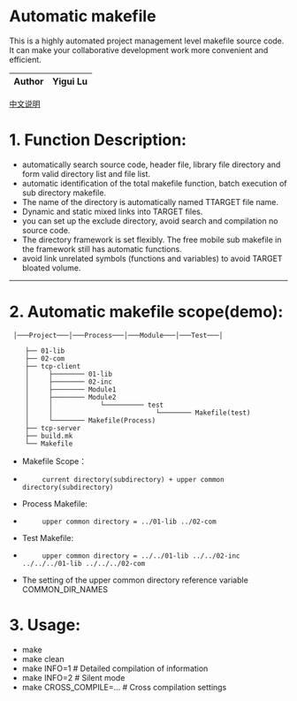 Automatic makefile
===========================
This is a highly automated project management level makefile source code. It can make your collaborative development work more convenient and efficient.
	
|Author|Yigui Lu|
|---|---

[中文说明](https://blog.csdn.net/guestcode/article/details/81229127)

# 1. Function Description:

* automatically search source code, header file, library file directory and form valid directory list and file list.
* automatic identification of the total makefile function, batch execution of sub directory makefile.
* The name of the directory is automatically named TTARGET file name.
* Dynamic and static mixed links into TARGET files.
* you can set up the exclude directory, avoid search and compilation no source code.
* The directory framework is set flexibly. The free mobile sub makefile in the framework still has automatic functions.
* avoid link unrelated symbols (functions and variables) to avoid TARGET bloated volume.
****

# 2. Automatic makefile scope(demo):
```
 │───Project───│───Process───│───Module───│───Test───│

	├── 01-lib
	├── 02-com
	├── tcp-client
	│     ├──────── 01-lib
	│     ├──────── 02-inc
	│     ├──────── Module1
	│     ├──────── Module2
	│     │            └────────── test
	│     │                          └──────── Makefile(test)
	│     └──────── Makefile(Process)
	├── tcp-server
	├── build.mk
	└── Makefile
```
* Makefile Scope：
*          current directory(subdirectory) + upper common directory(subdirectory)
* Process Makefile:
*          upper common directory = ../01-lib ../02-com
* Test Makefile:
*          upper common directory = ../../01-lib ../../02-inc ../../../01-lib ../../../02-com
* The setting of the upper common directory reference variable COMMON_DIR_NAMES

# 3. Usage:
* make
* make clean
* make INFO=1                   # Detailed compilation of information
* make INFO=2                   # Silent mode
* make CROSS_COMPILE=...        # Cross compilation settings

